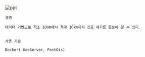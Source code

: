 ![ppt](https://user-images.githubusercontent.com/97025080/199531109-e79bdd07-349f-4d4a-892d-329ed9ee213f.JPG)

    설명

    데이터 기반으로 최소 100m에서 최대 10km까지 신호 세기를 한눈에 알 수 있다.


    사용 기술
    
    Docker( GeoServer, PostGis)
